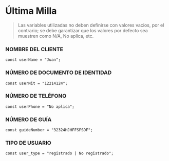 # Última Milla

> Las variables utilizadas no deben definirse con valores vacios, por el contrario; se debe garantizar que los valores por defecto sea muestren como N/A, No aplica, etc.
### NOMBRE DEL CLIENTE
`const userName = "Juan";`

### NÚMERO DE DOCUMENTO DE IDENTIDAD
`const userNit = "12214124";`

### NÚMERO DE TELÉFONO
`const userPhone = "No aplica";`

### NÚMERO DE GUÍA
`const guideNumber = "32324HJHFFSFSDF";`

### TIPO DE USUARIO
`const user_type = "registrado | No registrado";`
